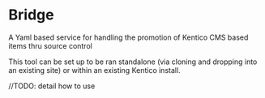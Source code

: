 # Bridge
A Yaml based service for handling the promotion of Kentico CMS based items thru source control

This tool can be set up to be ran standalone (via cloning and dropping into an existing site) or within an existing Kentico install.

//TODO: detail how to use

